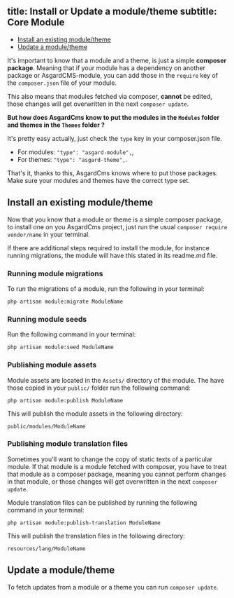 title: Install or Update a module/theme
subtitle: Core Module
-------

- [Install an existing module/theme](#install-module-theme)
- [Update a module/theme](#update-module-theme)


It's important to know that a module and a theme, is just a simple **composer package**. Meaning that if your module has a dependency on another package or AsgardCMS-module, you can add those in the `require` key of the `composer.json` file of your module.

This also means that modules fetched via composer, **cannot** be edited, those changes will get overwritten in the next `composer update`.

**But how does AsgardCms know to put the modules in the `Modules` folder and themes in the `Themes` folder ?**

It's pretty easy actually, just check the `type` key in your composer.json file.

- For modules: `"type": "asgard-module",`,
- For themes: `"type": "asgard-theme",`.

That's it, thanks to this, AsgardCms knows where to put those packages. Make sure your modules and themes have the correct type set.



## <a class="anchor" name="install-module-theme" href="#install-module-theme"></a> Install an existing module/theme

Now that you know that a module or theme is a simple composer package, to install one on you AsgardCms project, just run the usual `composer require vendor/name` in your terminal.

If there are additional steps required to install the module, for instance running migrations, the module will have this stated in its readme.md file.

### Running module migrations

To run the migrations of a module, run the following in your terminal:

``` .language-bash
php artisan module:migrate ModuleName
```

### Running module seeds

Run the following command in your terminal:

```.language-bash
php artisan module:seed ModuleName
```


### Publishing module assets

Module assets are located in the `Assets/` directory of the module. The have those copied in your `public/` folder run the following command:

``` .language-bash
php artisan module:publish ModuleName
```

This will publish the module assets in the following directory:

``` .language-bash
public/modules/ModuleName
```

### Publishing module translation files

Sometimes you'll want to change the copy of static texts of a particular module. If that module is a module fetched with composer, you have to treat that module as a composer package, meaning you cannot perform changes in that module, or those changes will get overwritten in the next `composer update`.

Module translation files can be published by running the following command in your terminal:

``` .language-bash
php artisan module:publish-translation ModuleName
```

This will publish the translation files in the following directory:

``` .language-bash
resources/lang/ModuleName
```


## <a class="anchor" name="update-module-theme" href="#update-module-theme"></a> Update a module/theme

To fetch updates from a module or a theme you can run `composer update`.